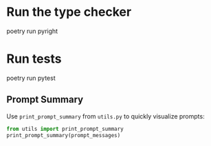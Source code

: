 # Run the type checker

poetry run pyright

# Run tests

poetry run pytest

## Prompt Summary

Use `print_prompt_summary` from `utils.py` to quickly visualize prompts:

```python
from utils import print_prompt_summary
print_prompt_summary(prompt_messages)
```
